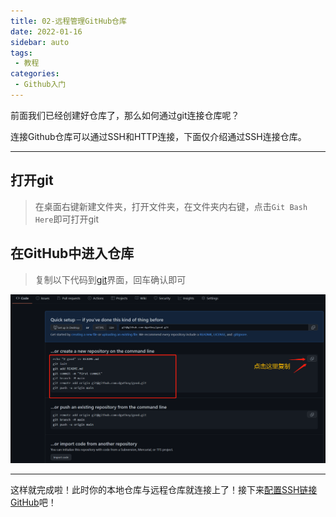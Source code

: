 ```yaml
---
title: 02-远程管理GitHub仓库
date: 2022-01-16
sidebar: auto
tags:
 - 教程
categories: 
 - Github入门
---
```


前面我们已经创建好仓库了，那么如何通过git连接仓库呢？

连接Github仓库可以通过SSH和HTTP连接，下面仅介绍通过SSH连接仓库。

---

## <span id="opengit">打开git</span>

> 在桌面右键新建文件夹，打开文件夹，在文件夹内右键，点击`Git Bash Here`即可打开git

## 在GitHub中进入仓库

> 复制以下代码到[git](#opengit)界面，回车确认即可

![](./20220116.assert/021.png)

---

这样就完成啦！此时你的本地仓库与远程仓库就连接上了！接下来[配置SSH链接GitHub](./03-配置SSH链接Github.md)吧！